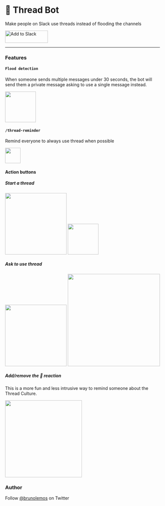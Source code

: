 # 👀 Thread Bot
Make people on Slack use threads instead of flooding the channels

<a href="https://slack.com/oauth/authorize?client_id=351867349926.351110503493&scope=bot,commands,chat:write:bot,channels:history" target="_blank"><img alt="Add to Slack" height="40" width="139" src="https://platform.slack-edge.com/img/add_to_slack.png" srcset="https://platform.slack-edge.com/img/add_to_slack.png 1x, https://platform.slack-edge.com/img/add_to_slack@2x.png 2x" /></a>

---

### Features

#### `Flood detection`
When someone sends multiple messages under 30 seconds, the bot will send them a private message asking to use a single message instead.

<img height="100" src="https://user-images.githubusercontent.com/619186/43112587-2b04c0d8-8ecd-11e8-8870-486742fefcaa.png" />

<!--
#### ~Thread Bot is typing~
_Disabled as requested by the Slack Team_<br/>
~Show `Thread Bot is typing` whenever someone types,<br/>
so the person remembers to use thread instead of flooding the channel.<br/>
<img height="100" src="https://user-images.githubusercontent.com/619186/42146134-3c67cd30-7d9c-11e8-9586-05d2c91f0e91.png" />~
-->

<!--
### `/thread` command
Start a new thread
-->

#### `/thread-reminder`
Remind everyone to always use thread when possible

<img height="50" src="https://user-images.githubusercontent.com/619186/42146315-64c80366-7d9d-11e8-8114-231a85da6229.png"/>


#### Action buttons

##### Start a thread

<img height="200" src="https://user-images.githubusercontent.com/619186/42252412-e2d8fb0e-7f12-11e8-911a-ed6867c787a6.png" />

<img height="100" src="https://user-images.githubusercontent.com/619186/42252377-adc70e24-7f12-11e8-9c0c-ae45ff27ce26.png" />


##### Ask to use thread

<img height="200" src="https://user-images.githubusercontent.com/619186/42252407-dbb4531e-7f12-11e8-9dc6-6b88dae43914.png" />

<img height="300" src="https://user-images.githubusercontent.com/619186/42146263-17201748-7d9d-11e8-8dd6-ff0621fc72c8.png"/>

##### Add/remove the 👀 reaction

This is a more fun and less intrusive way to remind someone about the Thread Culture.

<img height="250" src="https://user-images.githubusercontent.com/619186/42253880-49cd381e-7f1a-11e8-961e-b17abb87f698.png" />


### Author

Follow [@brunolemos](https://twitter.com/brunolemos) on Twitter
